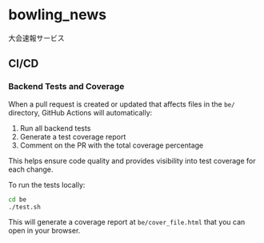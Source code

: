 # bowling_news
大会速報サービス

## CI/CD

### Backend Tests and Coverage

When a pull request is created or updated that affects files in the `be/` directory, GitHub Actions will automatically:

1. Run all backend tests
2. Generate a test coverage report
3. Comment on the PR with the total coverage percentage

This helps ensure code quality and provides visibility into test coverage for each change.

To run the tests locally:

```bash
cd be
./test.sh
```

This will generate a coverage report at `be/cover_file.html` that you can open in your browser.